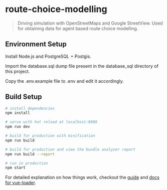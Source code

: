 # route-choice-modelling

> Driving simulation with OpenStreetMaps and Google StreetView. Used for obtaining data for agent based route choice modelling. 

## Environment Setup

Install Node.js and PostgreSQL + Postgis. 

Import the database.sql dump file present in the database_sql directory of this project.

Copy the .env.example file to .env and edit it accordingly.

## Build Setup

``` bash
# install dependencies
npm install

# serve with hot reload at localhost:8080
npm run dev

# build for production with minification
npm run build

# build for production and view the bundle analyzer report
npm run build --report

# run in production
npm start
```

For detailed explanation on how things work, checkout the [guide](http://vuejs-templates.github.io/webpack/) and [docs for vue-loader](http://vuejs.github.io/vue-loader).
